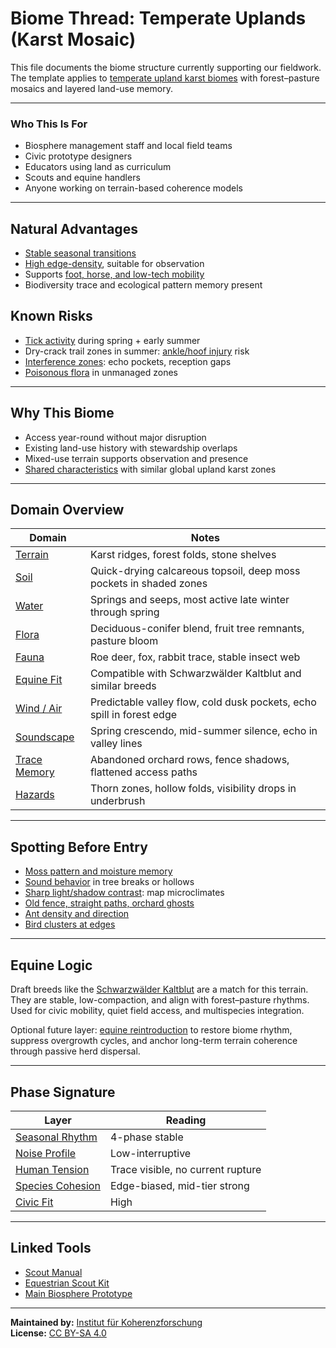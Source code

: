 # Biome Thread: Temperate Uplands (Karst Mosaic)

This file documents the biome structure currently supporting our fieldwork.  
The template applies to [temperate upland karst biomes](./notes/temperate-upland-karst-biome.pdf) with forest–pasture mosaics and layered land-use memory.

---

### Who This Is For

- Biosphere management staff and local field teams  
- Civic prototype designers  
- Educators using land as curriculum  
- Scouts and equine handlers  
- Anyone working on terrain-based coherence models

---

## Natural Advantages

- [Stable seasonal transitions](./notes/seasonal-flow.md)  
- [High edge-density](./notes/edge-ecology.md), suitable for observation  
- Supports [foot, horse, and low-tech mobility](./notes/mobility-modes.md)  
- Biodiversity trace and ecological pattern memory present

## Known Risks

- [Tick activity](./notes/tick-mapping.md) during spring + early summer  
- Dry-crack trail zones in summer: [ankle/hoof injury](./notes/terrain-footing.md) risk  
- [Interference zones](./notes/soundscape.md): echo pockets, reception gaps  
- [Poisonous flora](./notes/plant-toxicity.md) in unmanaged zones

---

## Why This Biome

- Access year-round without major disruption  
- Existing land-use history with stewardship overlaps  
- Mixed-use terrain supports observation and presence  
- [Shared characteristics](./notes/translocal-fit.md) with similar global upland karst zones

---

## Domain Overview

| Domain        | Notes |
|---------------|-------|
| [Terrain](./notes/terrain-folds.md)       | Karst ridges, forest folds, stone shelves |
| [Soil](./notes/soil-types.md)          | Quick-drying calcareous topsoil, deep moss pockets in shaded zones |
| [Water](./notes/springs.md)         | Springs and seeps, most active late winter through spring |
| [Flora](./notes/flora-edges.md)         | Deciduous-conifer blend, fruit tree remnants, pasture bloom |
| [Fauna](./notes/fauna-signals.md)         | Roe deer, fox, rabbit trace, stable insect web | 
| [Equine Fit](./notes/equine-interface.md)    | Compatible with Schwarzwälder Kaltblut and similar breeds |
| [Wind / Air](./notes/airflow-nodes.md)    | Predictable valley flow, cold dusk pockets, echo spill in forest edge |
| [Soundscape](./notes/soundscape.md)    | Spring crescendo, mid-summer silence, echo in valley lines |
| [Trace Memory](./notes/trace-memory.md)  | Abandoned orchard rows, fence shadows, flattened access paths |
| [Hazards](./notes/terrain-hazards.md)       | Thorn zones, hollow folds, visibility drops in underbrush |

---

## Spotting Before Entry

- [Moss pattern and moisture memory](./notes/moss-indicators.md)  
- [Sound behavior](./notes/soundscape.md) in tree breaks or hollows  
- [Sharp light/shadow contrast](./notes/microclimate.md): map microclimates  
- [Old fence, straight paths, orchard ghosts](./notes/trace-memory.md)  
- [Ant density and direction](./notes/soil-activity.md)  
- [Bird clusters at edges](./notes/bird-mapping.md)

---

## Equine Logic

Draft breeds like the [Schwarzwälder Kaltblut](./notes/equine-interface.md) are a match for this terrain.  
They are stable, low-compaction, and align with forest–pasture rhythms.  
Used for civic mobility, quiet field access, and multispecies integration.

Optional future layer: [equine reintroduction](./notes/rewild-equine.md) to restore biome rhythm, suppress overgrowth cycles, and anchor long-term terrain coherence through passive herd dispersal.

---

## Phase Signature

| Layer           | Reading |
|----------------|---------|
| [Seasonal Rhythm](./notes/seasonal-flow.md) | 4-phase stable |
| [Noise Profile](./notes/soundscape.md)   | Low-interruptive |
| [Human Tension](./notes/trace-memory.md) | Trace visible, no current rupture |
| [Species Cohesion](./notes/fauna-signals.md) | Edge-biased, mid-tier strong |
| [Civic Fit](./notes/civic-roles.md)       | High |

---

## Linked Tools

- [Scout Manual](biosphere-prototype/scout-manual.md)  
- [Equestrian Scout Kit](biosphere-prototype/equestrian-scout-kit.md)  
- [Main Biosphere Prototype](biosphere-prototype)

---

**Maintained by:** [Institut für Koherenzforschung](/)  
**License:** [CC BY-SA 4.0](/LICENSE.md)
